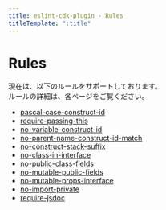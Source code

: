 ```yaml
---
title: eslint-cdk-plugin - Rules
titleTemplate: ":title"
---
```


# Rules

現在は、以下のルールをサポートしております。  
ルールの詳細は、各ページをご覧ください。

- [pascal-case-construct-id](/ja/rules/pascal-case-construct-id)
- [require-passing-this](/ja/rules/require-passing-this)
- [no-variable-construct-id](/ja/rules/no-variable-construct-id)
- [no-parent-name-construct-id-match](/ja/rules/no-parent-name-construct-id-match)
- [no-construct-stack-suffix](/ja/rules/no-construct-stack-suffix)
- [no-class-in-interface](/ja/rules/no-class-in-interface)
- [no-public-class-fields](/ja/rules/no-public-class-fields)
- [no-mutable-public-fields](/ja/rules/no-mutable-public-fields)
- [no-mutable-props-interface](/ja/rules/no-mutable-props-interface)
- [no-import-private](/ja/rules/no-import-private)
- [require-jsdoc](/ja/rules/require-jsdoc)

